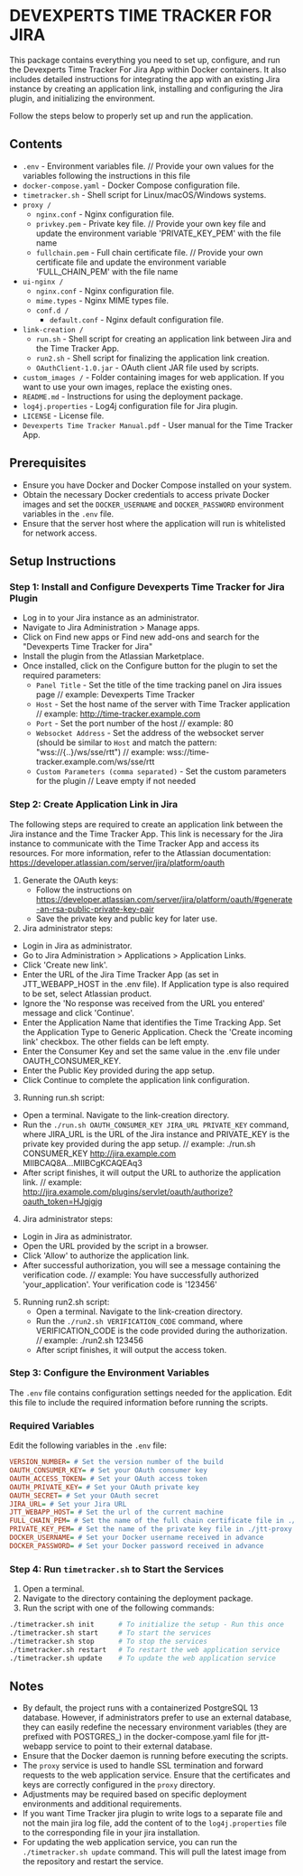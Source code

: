 # DEVEXPERTS TIME TRACKER FOR JIRA

This package contains everything you need to set up, configure, and run the Devexperts Time Tracker For Jira App within Docker containers. It also includes detailed instructions for integrating the app with an existing Jira instance by creating an application link, installing and configuring the Jira plugin, and initializing the environment.

Follow the steps below to properly set up and run the application.

## Contents

- `.env` - Environment variables file. // Provide your own values for the variables following the instructions in this file
- `docker-compose.yaml` - Docker Compose configuration file.
- `timetracker.sh` - Shell script for Linux/macOS/Windows systems.
- `proxy / `
    - `nginx.conf` - Nginx configuration file.
    - `privkey.pem` - Private key file. // Provide your own key file and update the environment variable 'PRIVATE_KEY_PEM' with the file name
    - `fullchain.pem` - Full chain certificate file. // Provide your own certificate file and update the environment variable 'FULL_CHAIN_PEM' with the file name
- `ui-nginx / ` 
    - `nginx.conf` - Nginx configuration file.
    - `mime.types` - Nginx MIME types file.
    - `conf.d / `
        - `default.conf` - Nginx default configuration file.
- `link-creation / `
    - `run.sh` - Shell script for creating an application link between Jira and the Time Tracker App.
    - `run2.sh` - Shell script for finalizing the application link creation.
    - `OAuthClient-1.0.jar` - OAuth client JAR file used by scripts.
- `custom_images /` - Folder containing images for web application. If you want to use your own images, replace the existing ones.
- `README.md` - Instructions for using the deployment package.
- `log4j.properties` - Log4j configuration file for Jira plugin.
- `LICENSE` - License file.
- `Devexperts Time Tracker Manual.pdf` - User manual for the Time Tracker App.

## Prerequisites

* Ensure you have Docker and Docker Compose installed on your system.
* Obtain the necessary Docker credentials to access private Docker images and set the `DOCKER_USERNAME` and `DOCKER_PASSWORD` environment variables in the `.env` file.
* Ensure that the server host where the application will run is whitelisted for network access.

## Setup Instructions

### Step 1: Install and Configure Devexperts Time Tracker for Jira Plugin
  - Log in to your Jira instance as an administrator. 
  - Navigate to Jira Administration > Manage apps. 
  - Click on Find new apps or Find new add-ons and search for the "Devexperts Time Tracker for Jira"
  - Install the plugin from the Atlassian Marketplace. 
  - Once installed, click on the Configure button for the plugin to set the required parameters:
    - `Panel Title` - Set the title of the time tracking panel on Jira issues page    // example: Devexperts Time Tracker
    - `Host` - Set the host name of the server with Time Tracker application // example: http://time-tracker.example.com
    - `Port` - Set the port number of the host // example: 80 
    - `Websocket Address` - Set the address of the websocket server (should be similar to `Host` and match the pattern: "wss://{..}/ws/sse/rtt") // example: wss://time-tracker.example.com/ws/sse/rtt 
    - `Custom Parameters (comma separated)` - Set the custom parameters for the plugin // Leave empty if not needed

### Step 2: Create Application Link in Jira
The following steps are required to create an application link between the Jira instance and the Time Tracker App. This link is necessary for the Jira instance to communicate with the Time Tracker App and access its resources. 
For more information, refer to the Atlassian documentation: https://developer.atlassian.com/server/jira/platform/oauth
1. Generate the OAuth keys:
   - Follow the instructions on https://developer.atlassian.com/server/jira/platform/oauth/#generate-an-rsa-public-private-key-pair
   - Save the private key and public key for later use.
2. Jira administrator steps:
  - Login in Jira as administrator.
  - Go to Jira Administration > Applications > Application Links.
  - Click 'Create new link'.
  - Enter the URL of the Jira Time Tracker App (as set in JTT_WEBAPP_HOST in the .env file). If Application type is also required to be set, select Atlassian product.
  - Ignore the 'No response was received from the URL you entered' message and click 'Continue'.
  - Enter the Application Name that identifies the Time Tracking App. Set the Application Type to Generic Application. Check the 'Create incoming link' checkbox. The other fields can be left empty.
  - Enter the Consumer Key and set the same value in the .env file under OAUTH_CONSUMER_KEY.
  - Enter the Public Key provided during the app setup.
  - Click Continue to complete the application link configuration.
3. Running run.sh script:
  - Open a terminal. Navigate to the link-creation directory.
  - Run the `./run.sh OAUTH_CONSUMER_KEY JIRA_URL PRIVATE_KEY` command, where JIRA_URL is the URL of the Jira instance and PRIVATE_KEY is the private key provided during the app setup. // example: ./run.sh CONSUMER_KEY http://jira.example.com MIIBCAQ8A...MIIBCgKCAQEAq3
  - After script finishes, it will output the URL to authorize the application link. // example: http://jira.example.com/plugins/servlet/oauth/authorize?oauth_token=HJgjgjg
4. Jira administrator steps:
  - Login in Jira as administrator.
  - Open the URL provided by the script in a browser.
  - Click 'Allow' to authorize the application link.
  - After successful authorization, you will see a message containing the verification code. // example: You have successfully authorized 'your_application'. Your verification code is '123456'
5. Running run2.sh script:
   - Open a terminal. Navigate to the link-creation directory.
   - Run the `./run2.sh VERIFICATION_CODE` command, where VERIFICATION_CODE is the code provided during the authorization. // example: ./run2.sh 123456 
   - After script finishes, it will output the access token.

### Step 3: Configure the Environment Variables

The `.env` file contains configuration settings needed for the application. Edit this file to include the required information before running the scripts.

### Required Variables

Edit the following variables in the `.env` file:

```ini
VERSION_NUMBER= # Set the version number of the build
OAUTH_CONSUMER_KEY= # Set your OAuth consumer key
OAUTH_ACCESS_TOKEN= # Set your OAuth access token
OAUTH_PRIVATE_KEY= # Set your OAuth private key
OAUTH_SECRET= # Set your OAuth secret
JIRA_URL= # Set your Jira URL
JTT_WEBAPP_HOST= # Set the url of the current machine
FULL_CHAIN_PEM= # Set the name of the full chain certificate file in ./jtt-proxy
PRIVATE_KEY_PEM= # Set the name of the private key file in ./jtt-proxy
DOCKER_USERNAME= # Set your Docker username received in advance
DOCKER_PASSWORD= # Set your Docker password received in advance
```

### Step 4: Run `timetracker.sh` to Start the Services

1. Open a terminal.
2. Navigate to the directory containing the deployment package.
3. Run the script with one of the following commands:
  ```sh
  ./timetracker.sh init      # To initialize the setup - Run this once
  ./timetracker.sh start     # To start the services
  ./timetracker.sh stop      # To stop the services
  ./timetracker.sh restart   # To restart the web application service
  ./timetracker.sh update    # To update the web application service
  ```

## Notes
- By default, the project runs with a containerized PostgreSQL 13 database. However, if administrators prefer to use an external database, they can easily redefine the necessary environment variables (they are prefixed with POSTGRES_) in the docker-compose.yaml file for jtt-webapp service to point to their external database.
- Ensure that the Docker daemon is running before executing the scripts.
- The `proxy` service is used to handle SSL termination and forward requests to the web application service. Ensure that the certificates and keys are correctly configured in the `proxy` directory.
- Adjustments may be required based on specific deployment environments and additional requirements.
- If you want Time Tracker jira plugin to write logs to a separate file and not the main jira log file, add the content of to the `log4j.properties` file to the corresponding file in your jira installation.
- For updating the web application service, you can run the `./timetracker.sh update` command. This will pull the latest image from the repository and restart the service.